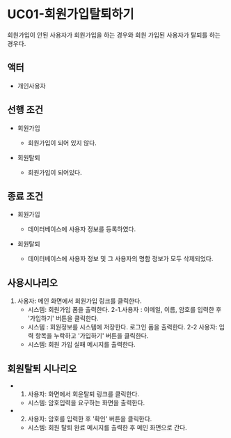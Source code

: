# UC01-회원가입탈퇴하기
회원가입이 안된 사용자가 회원가입을 하는 경우와
회원 가입된 사용자가 탈퇴를 하는 경우다.

## 액터
- 개인사용자

## 선행 조건
- 회원가입
  - 회원가입이 되어 있지 않다.
   
- 회원탈퇴
  - 회원가입이 되어있다. 
 
## 종료 조건
- 회원가입
  - 데이터베이스에 사용자 정보를 등록하였다.

- 회원탈퇴
  - 데이터베이스에 사용자 정보 및 그 사용자의 명함 정보가 모두 삭제되었다.  

## 사용시나리오
1. 사용자: 메인 화면에서 회원가입 링크를 클릭한다.
   -  시스템: 회원가입 폼을 출력한다. 
2-1.사용자 : 이메일, 이름, 암호를 입력한 후 '가입하기' 버튼을 클릭한다.
   - 시스템 : 회원정보를 시스템에 저장한다. 로그인 폼을 출력한다.
2-2 사용자: 입력 항목을 누락하고 '가입하기' 버튼을 클릭한다. 
   - 시스템: 회원 가입 실패 메시지를 출력한다.
   
## 회원탈퇴 시나리오
- 1. 사용자: 화면에서 회운탈퇴 링크를 클릭한다.
   - 시스템: 암호입력을 요구하는 화면을 출력한다.
- 2. 사용자: 암호를 입력한 후 '확인' 버튼을 클릭한다.
   - 시스템: 회원 탈퇴 완료 메시지를 출력한 후 메인 화면으로 간다. 
   
    

  